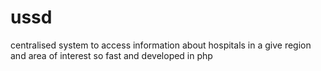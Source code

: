 # ussd
centralised system to access information  about hospitals in a give region and area of interest so fast and developed in php
